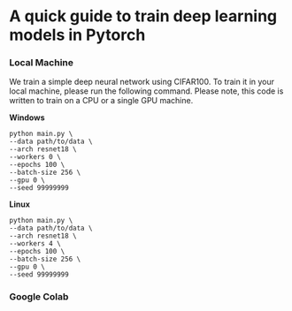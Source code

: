 # A quick guide to train deep learning models in Pytorch


### Local Machine

We train a simple deep neural network using CIFAR100. To train it in your local machine, please run the following command. Please note, this code is written to train on a CPU or a single GPU machine.

**Windows**

```
python main.py \
--data path/to/data \
--arch resnet18 \
--workers 0 \ 
--epochs 100 \
--batch-size 256 \
--gpu 0 \
--seed 99999999
```

**Linux**

```
python main.py \
--data path/to/data \
--arch resnet18 \
--workers 4 \
--epochs 100 \
--batch-size 256 \
--gpu 0 \
--seed 99999999
```

### Google Colab


